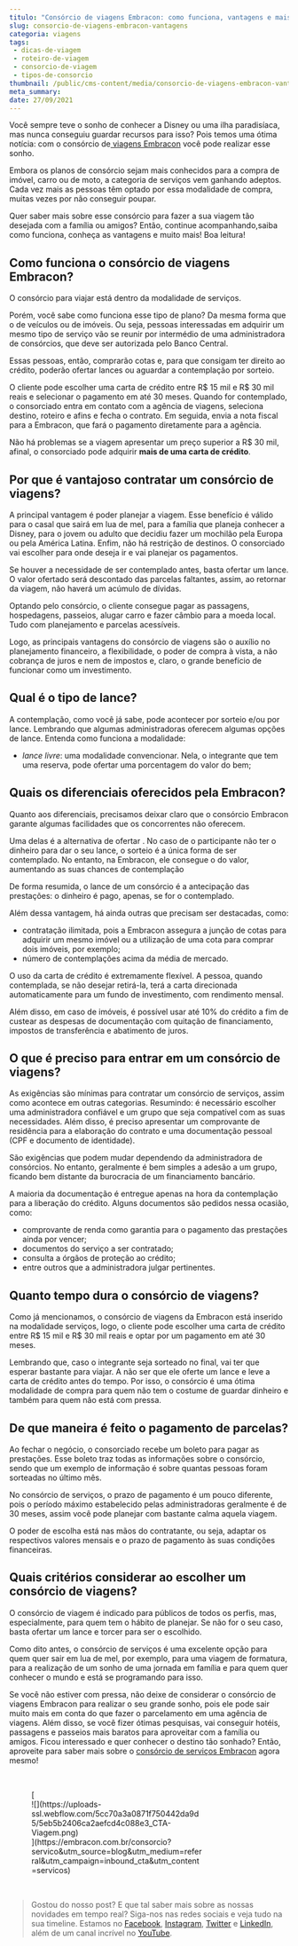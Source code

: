 ```yaml
---
titulo: "Consórcio de viagens Embracon: como funciona, vantagens e mais!"
slug: consorcio-de-viagens-embracon-vantagens
categoria: viagens
tags:
 - dicas-de-viagem
 - roteiro-de-viagem
 - consorcio-de-viagem
 - tipos-de-consorcio
thumbnail: /public/cms-content/media/consorcio-de-viagens-embracon-vantagens.jpeg
meta_summary: 
date: 27/09/2021
---
```

Você sempre teve o sonho de conhecer a Disney ou uma ilha paradisíaca, mas nunca conseguiu guardar recursos para isso? Pois temos uma ótima notícia: com o consórcio de[ viagens Embracon](https://www.embracon.com.br/consorcio-servicos) você pode realizar esse sonho.

Embora os planos de consórcio sejam mais conhecidos para a compra de imóvel, carro ou de moto, a categoria de serviços vem ganhando adeptos. Cada vez mais as pessoas têm optado por essa modalidade de compra, muitas vezes por não conseguir poupar.

Quer saber mais sobre esse consórcio para fazer a sua viagem tão desejada com a família ou amigos? Então, continue acompanhando,saiba como funciona, conheça as vantagens e muito mais! Boa leitura!

Como funciona o consórcio de viagens Embracon?
----------------------------------------------

O consórcio para viajar está dentro da modalidade de serviços.

Porém, você sabe como funciona esse tipo de plano? Da mesma forma que o de veículos ou de imóveis. Ou seja, pessoas interessadas em adquirir um mesmo tipo de serviço vão se reunir por intermédio de uma administradora de consórcios, que deve ser autorizada pelo Banco Central.

Essas pessoas, então, comprarão cotas e, para que consigam ter direito ao crédito, poderão ofertar lances ou aguardar a contemplação por sorteio.

O cliente pode escolher uma carta de crédito entre R$ 15 mil e R$ 30 mil reais e selecionar o pagamento em até 30 meses. Quando for contemplado, o consorciado entra em contato com a agência de viagens, seleciona destino, roteiro e afins e fecha o contrato. Em seguida, envia a nota fiscal para a Embracon, que fará o pagamento diretamente para a agência.

Não há problemas se a viagem apresentar um preço superior a R$ 30 mil, afinal, o consorciado pode adquirir **mais de uma carta de crédito**.

Por que é vantajoso contratar um consórcio de viagens?
------------------------------------------------------

A principal vantagem é poder planejar a viagem. Esse benefício é válido para o casal que sairá em lua de mel, para a família que planeja conhecer a Disney, para o jovem ou adulto que decidiu fazer um mochilão pela Europa ou pela América Latina. Enfim, não há restrição de destinos. O consorciado vai escolher para onde deseja ir e vai planejar os pagamentos.

Se houver a necessidade de ser contemplado antes, basta ofertar um lance. O valor ofertado será descontado das parcelas faltantes, assim, ao retornar da viagem, não haverá um acúmulo de dívidas.

Optando pelo consórcio, o cliente consegue pagar as passagens, hospedagens, passeios, alugar carro e fazer câmbio para a moeda local. Tudo com planejamento e parcelas acessíveis.

Logo, as principais vantagens do consórcio de viagens são o auxílio no planejamento financeiro, a flexibilidade, o poder de compra à vista, a não cobrança de juros e nem de impostos e, claro, o grande benefício de funcionar como um investimento.

Qual é o tipo de lance?
-----------------------

A contemplação, como você já sabe, pode acontecer por sorteio e/ou por lance. Lembrando que algumas administradoras oferecem algumas opções de lance. Entenda como funciona a modalidade:

- *lance livre*: uma modalidade convencionar. Nela, o integrante que tem uma reserva, pode ofertar uma porcentagem do valor do bem;

Quais os diferenciais oferecidos pela Embracon?
-----------------------------------------------

Quanto aos diferenciais, precisamos deixar claro que o consórcio Embracon garante algumas facilidades que os concorrentes não oferecem.

Uma delas é a alternativa de ofertar . No caso de o participante não ter o dinheiro para dar o seu lance, o sorteio é a única forma de ser contemplado. No entanto, na Embracon, ele consegue o do valor, aumentando as suas chances de contemplação

De forma resumida, o lance de um consórcio é a antecipação das prestações: o dinheiro é pago, apenas, se for o contemplado.

Além dessa vantagem, há ainda outras que precisam ser destacadas, como:

- contratação ilimitada, pois a Embracon assegura a junção de cotas para adquirir um mesmo imóvel ou a utilização de uma cota para comprar dois imóveis, por exemplo;
- número de contemplações acima da média de mercado.

O uso da carta de crédito é extremamente flexível. A pessoa, quando contemplada, se não desejar retirá-la, terá a carta direcionada automaticamente para um fundo de investimento, com rendimento mensal.

Além disso, em caso de imóveis, é possível usar até 10% do crédito a fim de custear as despesas de documentação com quitação de financiamento, impostos de transferência e abatimento de juros.

O que é preciso para entrar em um consórcio de viagens?
-------------------------------------------------------

As exigências são mínimas para contratar um consórcio de serviços, assim como acontece em outras categorias. Resumindo: é necessário escolher uma administradora confiável e um grupo que seja compatível com as suas necessidades. Além disso, é preciso apresentar um comprovante de residência para a elaboração do contrato e uma documentação pessoal (CPF e documento de identidade).

São exigências que podem mudar dependendo da administradora de consórcios. No entanto, geralmente é bem simples a adesão a um grupo, ficando bem distante da burocracia de um financiamento bancário.

A maioria da documentação é entregue apenas na hora da contemplação para a liberação do crédito. Alguns documentos são pedidos nessa ocasião, como:

- comprovante de renda como garantia para o pagamento das prestações ainda por vencer;
- documentos do serviço a ser contratado;
- consulta a órgãos de proteção ao crédito;
- entre outros que a administradora julgar pertinentes.

Quanto tempo dura o consórcio de viagens?
-----------------------------------------

Como já mencionamos, o consórcio de viagens da Embracon está inserido na modalidade serviços, logo, o cliente pode escolher uma carta de crédito entre R$ 15 mil e R$ 30 mil reais e optar por um pagamento em até 30 meses.

Lembrando que, caso o integrante seja sorteado no final, vai ter que esperar bastante para viajar. A não ser que ele oferte um lance e leve a carta de crédito antes do tempo. Por isso, o consórcio é uma ótima modalidade de compra para quem não tem o costume de guardar dinheiro e também para quem não está com pressa.

De que maneira é feito o pagamento de parcelas?
-----------------------------------------------

Ao fechar o negócio, o consorciado recebe um boleto para pagar as prestações. Esse boleto traz todas as informações sobre o consórcio, sendo que um exemplo de informação é sobre quantas pessoas foram sorteadas no último mês.

No consórcio de serviços, o prazo de pagamento é um pouco diferente, pois o período máximo estabelecido pelas administradoras geralmente é de 30 meses, assim você pode planejar com bastante calma aquela viagem.

O poder de escolha está nas mãos do contratante, ou seja, adaptar os respectivos valores mensais e o prazo de pagamento às suas condições financeiras.

Quais critérios considerar ao escolher um consórcio de viagens?
---------------------------------------------------------------

O consórcio de viagem é indicado para públicos de todos os perfis, mas, especialmente, para quem tem o hábito de planejar. Se não for o seu caso, basta ofertar um lance e torcer para ser o escolhido.

Como dito antes, o consórcio de serviços é uma excelente opção para quem quer sair em lua de mel, por exemplo, para uma viagem de formatura, para a realização de um sonho de uma jornada em família e para quem quer conhecer o mundo e está se programando para isso.

Se você não estiver com pressa, não deixe de considerar o consórcio de viagens Embracon para realizar o seu grande sonho, pois ele pode sair muito mais em conta do que fazer o parcelamento em uma agência de viagens. Além disso, se você fizer ótimas pesquisas, vai conseguir hotéis, passagens e passeios mais baratos para aproveitar com a família ou amigos. Ficou interessado e quer conhecer o destino tão sonhado? Então, aproveite para saber mais sobre o [consórcio de serviços Embracon](https://www.embracon.com.br/consorcio-servicos) agora mesmo!

‍

<figure class="w-richtext-figure-type-image w-richtext-align-center" style="max-width:310px">[<div>![](https://uploads-ssl.webflow.com/5cc70a3a0871f750442da9d5/5eb5b2406ca2aefcd4c088e3_CTA-Viagem.png)</div>](https://embracon.com.br/consorcio?servico&utm_source=blog&utm_medium=referral&utm_campaign=inbound_cta&utm_content=servicos)</figure>‍

> Gostou do nosso post? E que tal saber mais sobre as nossas novidades em tempo real? Siga-nos nas redes sociais e veja tudo na sua timeline. Estamos no [Facebook](https://www.facebook.com/embracon/), [Instagram](https://www.instagram.com/embraconoficial/), [Twitter](https://twitter.com/embracon) e [LinkedIn](https://www.linkedin.com/company/1018875/), além de um canal incrível no [YouTube](https://www.youtube.com/channel/UCL-Y0mv9zc73Iek48NLUBzQ).

‍
